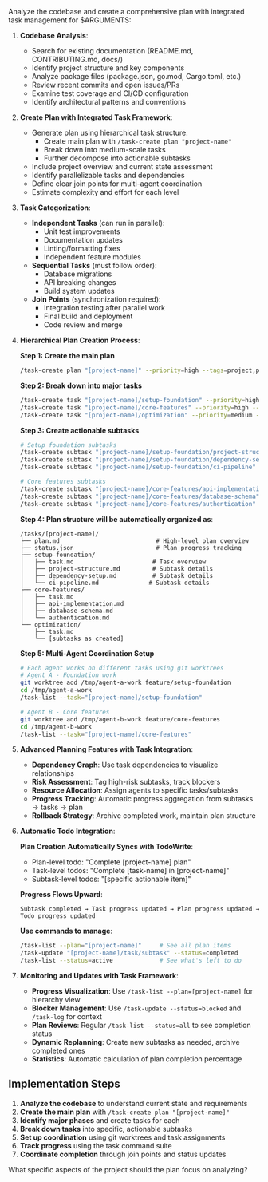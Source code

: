 Analyze the codebase and create a comprehensive plan with integrated task management for $ARGUMENTS:

1. **Codebase Analysis**:
   - Search for existing documentation (README.md, CONTRIBUTING.md, docs/)
   - Identify project structure and key components
   - Analyze package files (package.json, go.mod, Cargo.toml, etc.)
   - Review recent commits and open issues/PRs
   - Examine test coverage and CI/CD configuration
   - Identify architectural patterns and conventions

2. **Create Plan with Integrated Task Framework**:
   - Generate plan using hierarchical task structure:
     - Create main plan with `/task-create plan "project-name"`
     - Break down into medium-scale tasks
     - Further decompose into actionable subtasks
   - Include project overview and current state assessment
   - Identify parallelizable tasks and dependencies
   - Define clear join points for multi-agent coordination
   - Estimate complexity and effort for each level

3. **Task Categorization**:
   - **Independent Tasks** (can run in parallel):
     - Unit test improvements
     - Documentation updates
     - Linting/formatting fixes
     - Independent feature modules
   - **Sequential Tasks** (must follow order):
     - Database migrations
     - API breaking changes
     - Build system updates
   - **Join Points** (synchronization required):
     - Integration testing after parallel work
     - Final build and deployment
     - Code review and merge

4. **Hierarchical Plan Creation Process**:

   **Step 1: Create the main plan**
   ```bash
   /task-create plan "[project-name]" --priority=high --tags=project,planning
   ```

   **Step 2: Break down into major tasks**
   ```bash
   /task-create task "[project-name]/setup-foundation" --priority=high --tags=setup,infrastructure
   /task-create task "[project-name]/core-features" --priority=high --tags=features,development
   /task-create task "[project-name]/optimization" --priority=medium --tags=performance,polish
   ```

   **Step 3: Create actionable subtasks**
   ```bash
   # Setup foundation subtasks
   /task-create subtask "[project-name]/setup-foundation/project-structure" --priority=high
   /task-create subtask "[project-name]/setup-foundation/dependency-setup" --priority=high
   /task-create subtask "[project-name]/setup-foundation/ci-pipeline" --priority=medium

   # Core features subtasks
   /task-create subtask "[project-name]/core-features/api-implementation" --priority=high
   /task-create subtask "[project-name]/core-features/database-schema" --priority=high
   /task-create subtask "[project-name]/core-features/authentication" --priority=medium
   ```

   **Step 4: Plan structure will be automatically organized as**:
   ```
   /tasks/[project-name]/
   ├── plan.md                           # High-level plan overview
   ├── status.json                       # Plan progress tracking
   ├── setup-foundation/
   │   ├── task.md                      # Task overview
   │   ├── project-structure.md         # Subtask details
   │   ├── dependency-setup.md          # Subtask details
   │   └── ci-pipeline.md              # Subtask details
   ├── core-features/
   │   ├── task.md
   │   ├── api-implementation.md
   │   ├── database-schema.md
   │   └── authentication.md
   └── optimization/
       ├── task.md
       └── [subtasks as created]
   ```

   **Step 5: Multi-Agent Coordination Setup**
   ```bash
   # Each agent works on different tasks using git worktrees
   # Agent A - Foundation work
   git worktree add /tmp/agent-a-work feature/setup-foundation
   cd /tmp/agent-a-work
   /task-list --task="[project-name]/setup-foundation"

   # Agent B - Core features
   git worktree add /tmp/agent-b-work feature/core-features  
   cd /tmp/agent-b-work
   /task-list --task="[project-name]/core-features"
   ```

5. **Advanced Planning Features with Task Integration**:
   - **Dependency Graph**: Use task dependencies to visualize relationships
   - **Risk Assessment**: Tag high-risk subtasks, track blockers
   - **Resource Allocation**: Assign agents to specific tasks/subtasks
   - **Progress Tracking**: Automatic progress aggregation from subtasks → tasks → plan
   - **Rollback Strategy**: Archive completed work, maintain plan structure

6. **Automatic Todo Integration**:

   **Plan Creation Automatically Syncs with TodoWrite**:
   - Plan-level todo: "Complete [project-name] plan"
   - Task-level todos: "Complete [task-name] in [project-name]"
   - Subtask-level todos: "[specific actionable item]"

   **Progress Flows Upward**:
   ```
   Subtask completed → Task progress updated → Plan progress updated → Todo progress updated
   ```

   **Use commands to manage**:
   ```bash
   /task-list --plan="[project-name]"     # See all plan items
   /task-update "[project-name]/task/subtask" --status=completed
   /task-list --status=active             # See what's left to do
   ```

7. **Monitoring and Updates with Task Framework**:
   - **Progress Visualization**: Use `/task-list --plan=[project-name]` for hierarchy view
   - **Blocker Management**: Use `/task-update --status=blocked` and `/task-log` for context
   - **Plan Reviews**: Regular `/task-list --status=all` to see completion status
   - **Dynamic Replanning**: Create new subtasks as needed, archive completed ones
   - **Statistics**: Automatic calculation of plan completion percentage

## Implementation Steps

1. **Analyze the codebase** to understand current state and requirements
2. **Create the main plan** with `/task-create plan "[project-name]"`
3. **Identify major phases** and create tasks for each
4. **Break down tasks** into specific, actionable subtasks
5. **Set up coordination** using git worktrees and task assignments
6. **Track progress** using the task command suite
7. **Coordinate completion** through join points and status updates

What specific aspects of the project should the plan focus on analyzing?